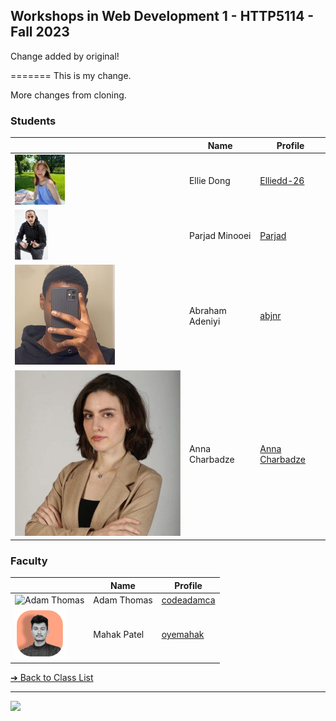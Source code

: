 <style>@import url("//readme.codeadam.ca/readme.css");</style>

## Workshops in Web Development 1 - HTTP5114 - Fall 2023

Change added by original!

=======
This is my change.

More changes from cloning.

### Students

|                                                    | Name                   | Profile                                             |
| -------------------------------------------------- | ---------------------- | --------------------------------------------------- |
| ![Ellie Dong](images/ellieDong.jpg) | Ellie Dong | [Elliedd-26](students/Elliedd-26) |
| ![Parjad Minooei](images/ParjadM.jpg) | Parjad Minooei  | [Parjad](students/parjad)        |
| ![abjnr](images/abjnr.png)                  | Abraham Adeniyi | [abjnr](students/abjnr) |
| ![Anna Charbadze](images/annacharbadze.jpeg) | Anna Charbadze | [Anna Charbadze](https://annacharbadze.github.io/Markdown-Portfolio/) |

### Faculty

|                                       | Name        | Profile                          |
| ------------------------------------- | ----------- | -------------------------------- |
| ![Adam Thomas](images/codeadamca.png) | Adam Thomas | [codeadamca](faculty/codeadamca) |
| ![Mahak Patel](images/oyemahak.png)   | Mahak Patel | [oyemahak](students/oyemahak)    |

[&#10132; Back to Class List](/)

---

<a href="https://brickmmo.com">
<img src="https://brickmmo.com/images/brickmmo-logo-horizontal.jpg" width="100">
</a>
